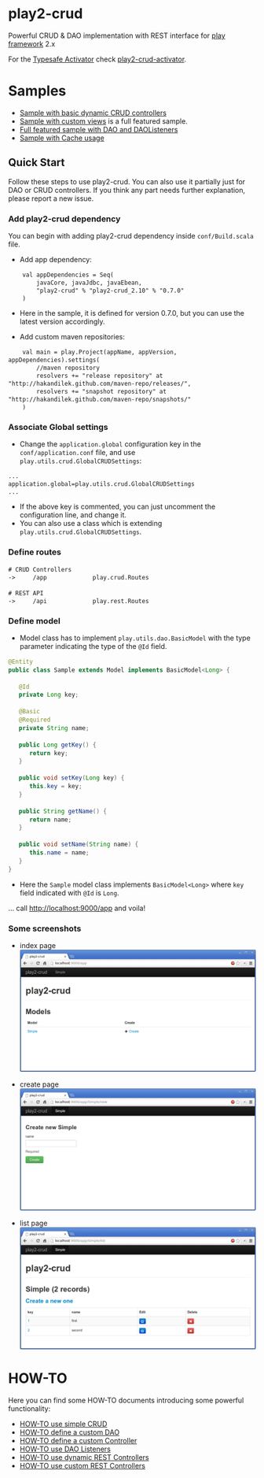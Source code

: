 play2-crud
==========

Powerful CRUD &amp; DAO implementation with REST interface for [play framework](http://github.com/playframework/play) 2.x

For the [Typesafe Activator](http://typesafe.com/activator) check [play2-crud-activator](https://github.com/hakandilek/play2-crud-activator). 

# Samples
   
   * [Sample with basic dynamic CRUD controllers](https://github.com/hakandilek/play2-crud/tree/master/samples/play2-crud-simple)
   * [Sample with custom views](https://github.com/hakandilek/play2-crud/tree/master/samples/play2-crud-customView) is a full featured sample.
   * [Full featured sample with DAO and DAOListeners](https://github.com/hakandilek/play2-crud/tree/master/samples/play2-crud-sample)
   * [Sample with Cache usage](https://github.com/hakandilek/play2-crud/tree/master/samples/play2-cache-sample)
 
## Quick Start

Follow these steps to use play2-crud. You can also use it partially just for DAO or CRUD controllers. If you think any part needs further explanation, please report a new issue.

### Add play2-crud dependency

You can begin with adding play2-crud dependency inside `conf/Build.scala` file.

 * Add app dependency:

```
    val appDependencies = Seq(
        javaCore, javaJdbc, javaEbean,
        "play2-crud" % "play2-crud_2.10" % "0.7.0"
    )

```

 * Here in the sample, it is defined for version 0.7.0, but you can use the latest version accordingly.

 * Add custom maven repositories:

```
    val main = play.Project(appName, appVersion, appDependencies).settings(
        //maven repository
        resolvers += "release repository" at  "http://hakandilek.github.com/maven-repo/releases/",
        resolvers += "snapshot repository" at "http://hakandilek.github.com/maven-repo/snapshots/"
    )

```

### Associate Global settings

 * Change the `application.global` configuration key in the `conf/application.conf` file, and use `play.utils.crud.GlobalCRUDSettings`:

```
...
application.global=play.utils.crud.GlobalCRUDSettings
...

```

 * If the above key is commented, you can just uncomment the configuration line, and change it.
 * You can also use a class which is extending `play.utils.crud.GlobalCRUDSettings`.

### Define routes

```
# CRUD Controllers
->     /app             play.crud.Routes

# REST API
->     /api             play.rest.Routes

```


### Define model

 * Model class has to implement `play.utils.dao.BasicModel` with the type parameter indicating the type of the `@Id` field.

```java
@Entity
public class Sample extends Model implements BasicModel<Long> {

   @Id
   private Long key;

   @Basic
   @Required
   private String name;

   public Long getKey() {
      return key;
   }

   public void setKey(Long key) {
      this.key = key;
   }

   public String getName() {
      return name;
   }

   public void setName(String name) {
      this.name = name;
   }
}
```

 * Here the `Sample` model class implements `BasicModel<Long>` where `key` field indicated with `@Id` is `Long`.

... call [http://localhost:9000/app](http://localhost:9000/app) and voila!

### Some screenshots

 * index page
   ![crud-index page](/screenshot/index.png)

 * create page
   ![create page](/screenshot/create.png)

 * list page
   ![list page](/screenshot/list.png)
   
# HOW-TO

 Here you can find some HOW-TO documents introducing some powerful functionality:
  * [HOW-TO use simple CRUD](docs/simple-crud.md)
  * [HOW-TO define a custom DAO](docs/custom-dao.md)
  * [HOW-TO define a custom Controller](docs/custom-controller.md)
  * [HOW-TO use DAO Listeners](docs/dao-listeners.md)
  * [HOW-TO use dynamic REST Controllers](docs/rest-controllers.md)
  * [HOW-TO use custom REST Controllers](docs/custom-rest-controllers.md)

